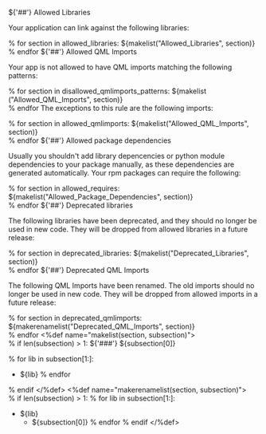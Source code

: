 ${'##'} Allowed Libraries

Your application can link against the following libraries:

% for section in allowed_libraries:
${makelist("Allowed_Libraries", section)}\
% endfor
${'##'} Allowed QML Imports

Your app is not allowed to have QML imports matching the following patterns:

% for section in disallowed_qmlimports_patterns:
${makelist ("Allowed_QML_Imports", section)}\
% endfor
The exceptions to this rule are the following imports:

% for section in allowed_qmlimports:
${makelist("Allowed_QML_Imports", section)}\
% endfor
${'##'} Allowed package dependencies

Usually you shouldn't add library depencencies or python module dependencies to your package manually, as these dependencies are generated automatically. Your rpm packages can require the following:

% for section in allowed_requires:
${makelist("Allowed_Package_Dependencies", section)}\
% endfor
${'##'} Deprecated libraries

The following libraries have been deprecated, and they should no longer be used in new code. They will be dropped from allowed libraries in a future release:

% for section in deprecated_libraries:
${makelist("Deprecated_Libraries", section)}\
% endfor
${'##'} Deprecated QML Imports

The following QML Imports have been renamed. The old imports should no longer be used in new code. They will be dropped from allowed imports in a future release:

% for section in deprecated_qmlimports:
${makerenamelist("Deprecated_QML_Imports", section)}\
% endfor
<%def name="makelist(section, subsection)">\
% if len(subsection) > 1:
${'###'} ${subsection[0]}

% for lib in subsection[1:]:
  - ${lib}
% endfor

% endif
</%def>
<%def name="makerenamelist(section, subsection)">\
% if len(subsection) > 1:
% for lib in subsection[1:]:
  - ${lib}
    - ${subsection[0]}
% endfor
% endif
</%def>